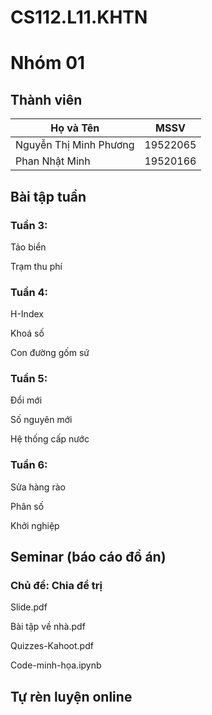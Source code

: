 # CS112.L11.KHTN
# Nhóm 01
## Thành viên
| Họ và Tên              | MSSV     |
|------------------------|----------|
| Nguyễn Thị Minh Phương | 19522065 |
| Phan Nhật Minh         | 19520166 |
## Bài tập tuần
### Tuần 3:
Tảo biển 

Trạm thu phí
### Tuần 4:
H-Index

Khoá số

Con đường gốm sứ
### Tuần 5:
Đổi mới

Số nguyên mới

Hệ thống cấp nước

### Tuần 6:

Sửa hàng rào

Phân số

Khởi nghiệp

## Seminar (báo cáo đồ án)
### Chủ đề: Chia để trị
Slide.pdf

Bài tập về nhà.pdf

Quizzes-Kahoot.pdf

Code-minh-họa.ipynb

## Tự rèn luyện online

